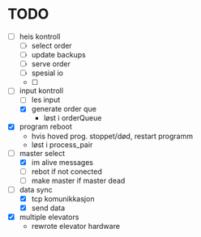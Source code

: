 # TODO
- [ ] heis kontroll
  - [ ] select order
  - [ ] update backups
  - [ ] serve order
  - [ ] spesial io
  - [ ] 
- [ ] input kontroll
  - [ ] les input
  - [x] generate order que
    - løst i orderQueue
- [x] program reboot
    - hvis hoved prog. stoppet/død, restart programm
    - løst i process_pair
- [ ] master select
  - [x] im alive messages
  - [ ] rebot if not conected
  - [ ] make master if master dead
- [ ] data sync
  - [x] tcp komunikkasjon
  - [x] send data
- [x] multiple elevators
  - rewrote elevator hardware
